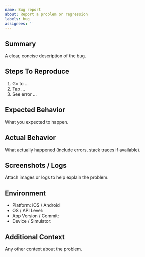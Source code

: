 ```yaml
---
name: Bug report
about: Report a problem or regression
labels: bug
assignees: ''
---
```


## Summary
A clear, concise description of the bug.

## Steps To Reproduce
1. Go to ...
2. Tap ...
3. See error ...

## Expected Behavior
What you expected to happen.

## Actual Behavior
What actually happened (include errors, stack traces if available).

## Screenshots / Logs
Attach images or logs to help explain the problem.

## Environment
- Platform: iOS / Android
- OS / API Level: 
- App Version / Commit: 
- Device / Simulator: 

## Additional Context
Any other context about the problem.

